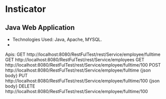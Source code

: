 # Insticator
## Java Web Application

- Technologies Used: Java, Apache, MYSQL.
- 

Apis:
GET http://localhost:8080/RestFulTest/rest/Service/employee/fulltime
GET http://localhost:8080/RestFulTest/rest/Service/employees
GET http://localhost:8080/RestFulTest/rest/Service/employee/fulltime/100
POST http://localhost:8080/RestFulTest/rest/Service/employee/fulltime {json body}
PUT http://localhost:8080/RestFulTest/rest/Service/employee/fulltime/100 {json body}
DELETE http://localhost:8080/RestFulTest/rest/Service/employee/fulltime/100

